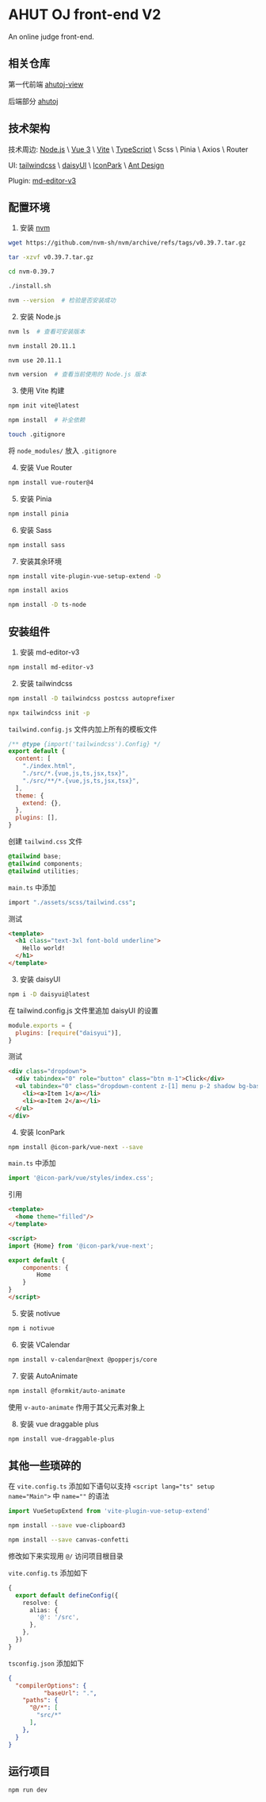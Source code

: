 # AHUT OJ front-end V2

An online judge front-end.

## 相关仓库

第一代前端 [ahutoj-view](https://github.com/ximoyuxiao/ahutoj-view)

后端部分 [ahutoj](https://github.com/ximoyuxiao/ahutoj/tree/docker)

## 技术架构

技术周边: [Node.js](https://nodejs.org/en) \ [Vue 3](https://cn.vuejs.org/) \ [Vite](https://cn.vitejs.dev/) \ [TypeScript](https://www.typescriptlang.org/) \ Scss \ Pinia \ Axios \ Router

UI: [tailwindcss](https://www.tailwindcss.cn/) \ [daisyUI](https://daisyui.com/) \ [IconPark](https://iconpark.oceanengine.com/official) \ [Ant Design](https://ant-design.antgroup.com/index-cn)

Plugin: [md-editor-v3](https://imzbf.github.io/md-editor-v3/zh-CN/index)

## 配置环境

1. 安装 [nvm](https://github.com/nvm-sh/nvm/releases)

```sh
wget https://github.com/nvm-sh/nvm/archive/refs/tags/v0.39.7.tar.gz

tar -xzvf v0.39.7.tar.gz

cd nvm-0.39.7

./install.sh

nvm --version  # 检验是否安装成功
```

2. 安装 Node.js

```sh
nvm ls  # 查看可安装版本

nvm install 20.11.1

nvm use 20.11.1

nvm version  # 查看当前使用的 Node.js 版本
```

3. 使用 Vite 构建

```sh
npm init vite@latest

npm install  # 补全依赖

touch .gitignore
```

将 `node_modules/` 放入 `.gitignore`

4. 安装 Vue Router

```sh
npm install vue-router@4
```

5. 安装 Pinia

```sh
npm install pinia
```

6. 安装 Sass

```sh
npm install sass
```

7. 安装其余环境

```sh
npm install vite-plugin-vue-setup-extend -D

npm install axios

npm install -D ts-node
```

## 安装组件

1. 安装 md-editor-v3

```sh
npm install md-editor-v3
```

2. 安装 tailwindcss

```sh
npm install -D tailwindcss postcss autoprefixer

npx tailwindcss init -p
```

`tailwind.config.js` 文件内加上所有的模板文件

```js
/** @type {import('tailwindcss').Config} */
export default {
  content: [
    "./index.html",
    "./src/*.{vue,js,ts,jsx,tsx}",
    "./src/**/*.{vue,js,ts,jsx,tsx}",
  ],
  theme: {
    extend: {},
  },
  plugins: [],
}
```

创建 `tailwind.css` 文件

```css
@tailwind base;
@tailwind components;
@tailwind utilities;
```

`main.ts` 中添加

```sh
import "./assets/scss/tailwind.css";
```

测试

```html
<template>
  <h1 class="text-3xl font-bold underline">
    Hello world!
  </h1>
</template>
```

3. 安装 daisyUI

```sh
npm i -D daisyui@latest
```

在 tailwind.config.js 文件里追加 daisyUI 的设置

```js
module.exports = {
  plugins: [require("daisyui")],
}
```

测试

```html
<div class="dropdown">
  <div tabindex="0" role="button" class="btn m-1">Click</div>
  <ul tabindex="0" class="dropdown-content z-[1] menu p-2 shadow bg-base-100 rounded-box w-52">
    <li><a>Item 1</a></li>
    <li><a>Item 2</a></li>
  </ul>
</div>
```

4. 安装 IconPark

```sh
npm install @icon-park/vue-next --save
```

`main.ts` 中添加

```ts
import '@icon-park/vue/styles/index.css';
```

引用

```html
<template>
  <home theme="filled"/>
</template>

<script>
import {Home} from '@icon-park/vue-next';

export default {
    components: {
        Home
    }
}
</script>
```

5. 安装 notivue

```sh
npm i notivue
```

6. 安装 VCalendar

```sh
npm install v-calendar@next @popperjs/core
```

7. 安装 AutoAnimate

```sh
npm install @formkit/auto-animate
```

使用 `v-auto-animate` 作用于其父元素对象上

8. 安装 vue draggable plus

```sh
npm install vue-draggable-plus
```

## 其他一些琐碎的 

在 `vite.config.ts` 添加如下语句以支持 `<script lang="ts" setup name="Main">` 中 `name=""` 的语法

```ts
import VueSetupExtend from 'vite-plugin-vue-setup-extend'
```

```sh
npm install --save vue-clipboard3

npm install --save canvas-confetti
```

修改如下来实现用 `@/` 访问项目根目录

`vite.config.ts` 添加如下

```ts
{
  export default defineConfig({
    resolve: {
      alias: {
        '@': '/src',
      },
    },
  })
}
```

`tsconfig.json` 添加如下

```json
{
  "compilerOptions": {
          "baseUrl": ".",
    "paths": {
      "@/*": [
        "src/*"
      ],
    },
  }
}
```

## 运行项目

```sh
npm run dev
```